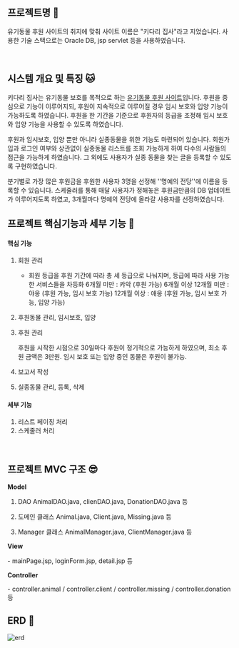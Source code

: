 ## 프로젝트명 🐾

유기동물 후원 사이트의 취지에 맞춰 사이트 이름은 "키다리 집사"라고 지었습니다. 사용한 기술 스택으로는 Oracle DB, jsp servlet 등을 사용하였습니다.

<br>

## 시스템 개요 및 특징 🐱

키다리 집사는 유기동물 보호를 목적으로 하는 <u>유기동물 후원 사이트</u>입니다. 후원을 중심으로 기능이 이루어지되, 후원이 지속적으로 이루어질 경우 임시 보호와 입양 기능이 가능하도록 하였습니다. 후원을 한 기간을 기준으로 후원자의 등급을 조정해 임시 보호와 입양 기능을 사용할 수 있도록 하였습니다.

후원과 임시보호, 입양 뿐만 아니라 실종동물을 위한 기능도 마련되어 있습니다. 회원가입과 로그인 여부와 상관없이 실종동물 리스트를 조회 가능하게 하여 다수의 사람들의 접근을 가능하게 하였습니다. 그 외에도 사용자가 실종 동물을 찾는 글을 등록할 수 있도록 구현하였습니다.

분기별로 가장 많은 후원금을 후원한 사용자 3명을 선정해 ''명예의 전당''에 이름을 등록할 수 있습니다. 스케줄러를 통해 매달 사용자가 정해놓은 후원금만큼의 DB 업데이트가 이루어지도록 하였고, 3개월마다 명예의 전당에 올라갈 사용자를 선정하였습니다.
<br>

## 프로젝트 핵심기능과 세부 기능 🐶

#### 핵심 기능

1. 회원 관리

   - 회원 등급을 후원 기간에 따라 총 세 등급으로 나눠지며, 등급에 따라 사용 가능한 서비스들을 차등화
     6개월 미만 : 캬악 (후원 가능) 
     6개월 이상 12개월 미만 : 야옹 (후원 가능, 임시 보호 가능) 
     12개월 이상 : 애옹 (후원 가능, 임시 보호 가능, 입양 가능)
     
     

2. 후원동물 관리, 임시보호, 입양
   
   

3. 후원 관리

   후원을 시작한 시점으로 30일마다 후원이 정기적으로 가능하게 하였으며, 최소 후원 금액은 3만원. 임시 보호 또는 입양 중인 동물은 후원이 불가능.
   
   

4. 보고서 작성
   
   

5. 실종동물 관리, 등록, 삭제



#### 세부 기능

1. 리스트 페이징 처리
2. 스케줄러 처리

<br>

## 프로젝트 MVC 구조 😎

**Model** 

1. DAO
   AnimalDAO.java, clienDAO.java, DonationDAO.java 등

2. 도메인 클래스
   Animal.java, Client.java, Missing.java 등

3. Manager 클래스
   AnimalManager.java, ClientManager.java 등

**View** 

\- mainPage.jsp, loginForm.jsp, detail.jsp 등

**Controller** 

\- controller.animal / controller.client / controller.missing / controller.donation 등



## ERD 👀

![erd](https://user-images.githubusercontent.com/62419307/81427070-267b7080-9195-11ea-85af-d57e3d7d9d95.jpg)

